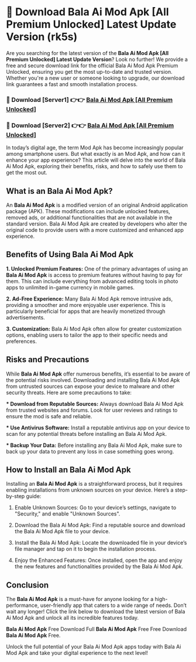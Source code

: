 # 🤖 Download Bala Ai Mod Apk [All Premium Unlocked] Latest Update Version (rk5s)

Are you searching for the latest version of the <strong>Bala Ai Mod Apk [All Premium Unlocked] Latest Update Version</strong>? Look no further! We provide a free and secure download link for the official Bala Ai Mod Apk Premium Unlocked, ensuring you get the most up-to-date and trusted version. Whether you're a new user or someone looking to upgrade, our download link guarantees a fast and smooth installation process.


<h3>📌 Download [Server1] 👉👉 <a href="https://hapymods.com?title=Bala+Ai+Mod+Apk&ref=3B1">Bala Ai Mod Apk [All Premium Unlocked]</a></h3>

<h3>📌 Download [Server2] 👉👉 <a href="https://hapymods.com?title=Bala+Ai+Mod+Apk&ref=3B1">Bala Ai Mod Apk [All Premium Unlocked]</a></h3>


In today’s digital age, the term Mod Apk has become increasingly popular among smartphone users. But what exactly is an Mod Apk, and how can it enhance your app experience? This article will delve into the world of Bala Ai Mod Apk, exploring their benefits, risks, and how to safely use them to get the most out.


<h2>What is an Bala Ai Mod Apk?</h2>

An <strong>Bala Ai Mod Apk</strong> is a modified version of an original Android application package (APK). These modifications can include unlocked features, removed ads, or additional functionalities that are not available in the standard version. Bala Ai Mod Apk are created by developers who alter the original code to provide users with a more customized and enhanced app experience.


<h2>Benefits of Using Bala Ai Mod Apk</h2>

<strong> 1. Unlocked Premium Features:</strong> One of the primary advantages of using an <strong>Bala Ai Mod Apk</strong> is access to premium features without having to pay for them. This can include everything from advanced editing tools in photo apps to unlimited in-game currency in mobile games.

<strong> 2. Ad-Free Experience:</strong> Many Bala Ai Mod Apk remove intrusive ads, providing a smoother and more enjoyable user experience. This is particularly beneficial for apps that are heavily monetized through advertisements.

<strong> 3. Customization:</strong> Bala Ai Mod Apk often allow for greater customization options, enabling users to tailor the app to their specific needs and preferences.


<h2>Risks and Precautions</h2>

While <strong>Bala Ai Mod Apk</strong> offer numerous benefits, it’s essential to be aware of the potential risks involved. Downloading and installing Bala Ai Mod Apk from untrusted sources can expose your device to malware and other security threats. Here are some precautions to take:

<strong> * Download from Reputable Sources:</strong> Always download Bala Ai Mod Apk from trusted websites and forums. Look for user reviews and ratings to ensure the mod is safe and reliable.

<strong> * Use Antivirus Software:</strong> Install a reputable antivirus app on your device to scan for any potential threats before installing an Bala Ai Mod Apk.

<strong> * Backup Your Data:</strong> Before installing any Bala Ai Mod Apk, make sure to back up your data to prevent any loss in case something goes wrong.


<h2>How to Install an Bala Ai Mod Apk</h2>

Installing an <strong>Bala Ai Mod Apk</strong> is a straightforward process, but it requires enabling installations from unknown sources on your device. Here’s a step-by-step guide:

 1. Enable Unknown Sources: Go to your device’s settings, navigate to "Security," and enable "Unknown Sources".

 2. Download the Bala Ai Mod Apk: Find a reputable source and download the Bala Ai Mod Apk file to your device.

 3. Install the Bala Ai Mod Apk: Locate the downloaded file in your device’s file manager and tap on it to begin the installation process.

 4. Enjoy the Enhanced Features: Once installed, open the app and enjoy the new features and functionalities provided by the Bala Ai Mod Apk.


<h2><strong>Conclusion</strong></h2>

The <strong>Bala Ai Mod Apk</strong> is a must-have for anyone looking for a high-performance, user-friendly app that caters to a wide range of needs. Don’t wait any longer! Click the link below to download the latest version of Bala Ai Mod Apk and unlock all its incredible features today.

<strong>Bala Ai Mod Apk</strong> Free Download Full <strong>Bala Ai Mod Apk</strong> Free Free Download <strong>Bala Ai Mod Apk</strong> Free.

Unlock the full potential of your Bala Ai Mod Apk apps today with Bala Ai Mod Apk and take your digital experience to the next level!